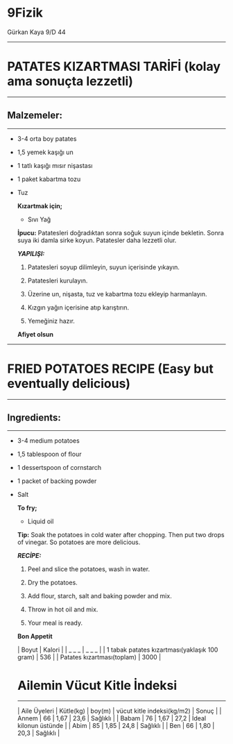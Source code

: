 # 9Fizik
Gürkan Kaya 9/D 44

_ _ _
# PATATES KIZARTMASI TARİFİ (kolay ama sonuçta lezzetli)

_ _ _
## Malzemeler:

_ _ _
+ 3-4 orta boy patates

+ 1,5 yemek kaşığı un

+ 1 tatlı kaşığı mısır nişastası

+ 1 paket kabartma tozu

+ Tuz

  **Kızartmak için;**
  
  + Sıvı Yağ
    
  **İpucu:** Patatesleri doğradıktan sonra soğuk suyun içinde bekletin. Sonra suya iki damla sirke koyun. Patatesler daha lezzetli olur.
    
  ***YAPILIŞI:***
  
  1. Patatesleri soyup dilimleyin, suyun içerisinde yıkayın.
  
  2. Patatesleri kurulayın.
  
  3. Üzerine un, nişasta, tuz ve kabartma tozu ekleyip harmanlayın.
  
  4. Kızgın yağın içerisine atıp karıştırın.
  
  5. Yemeğiniz hazır.
  
  **Afiyet olsun**
  
_ _ _
# FRIED POTATOES RECIPE (Easy but eventually delicious)
  
_ _ _
## Ingredients:
  
_ _ _
+ 3-4 medium potatoes

+ 1,5 tablespoon of flour

+ 1 dessertspoon of cornstarch

+ 1 packet of backing powder

+ Salt

  **To fry;**
  
  + Liquid oil
  
  **Tip:** Soak the potatoes in cold water after chopping. Then put two drops of vinegar. So potatoes are more delicious.
  
  
  ***RECİPE:***
  
  1. Peel and slice the potatoes, wash in water.
  
  2. Dry the potatoes.
  
  3. Add flour, starch, salt and baking powder and mix.
  
  4. Throw in hot oil and mix.
  
  5. Your meal is ready.
  
  **Bon Appetit**
  
  
  | Boyut | Kalori |
  | _ _ _ | _ _ _  |
  | 1 tabak patates kızartması(yaklaşık 100 gram) | 536 |
  | Patates kızartması(toplam) | 3000 |
  
  
  
  # Ailemin Vücut Kitle İndeksi
  
  _ _ _
  | Aile Üyeleri | Kütle(kg) | boy(m) | vücut kitle indeksi(kg/m2) | Sonuç |
  | Annem | 66 | 1,67 | 23,6 | Sağlıklı |
  | Babam | 76 | 1,67 | 27,2 | İdeal kilonun üstünde |
  | Abim | 85 | 1,85 | 24,8 | Sağlıklı |
  | Ben | 66 | 1,80 | 20,3 | Sağlıklı |
  
  
   
